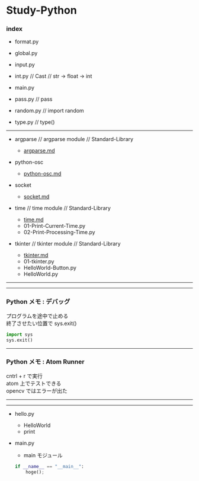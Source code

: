 # Study-Python  



### index  

- format.py  

- global.py  

- input.py  

- int.py // Cast // str -> float -> int  

- main.py  

- pass.py // pass  

- random.py // import random

- type.py // type()

---  

- argparse // argparse module // Standard-Library  
  - [argparse.md](https://github.com/naysok/Study-Python/blob/master/argparse/argparse.md)  

- python-osc  
  - [python-osc.md](https://github.com/naysok/Study-Python/blob/master/python-osc/python-osc.md)  

- socket  
  - [socket.md](https://github.com/naysok/Study-Python/blob/master/socket/socket.md)  


- time // time module // Standard-Library  
  - [time.md](https://github.com/naysok/Study-Python/blob/master/time/time.md)  
  - 01-Print-Current-Time.py  
  - 02-Print-Processing-Time.py  

- tkinter // tkinter module // Standard-Library  
  - [tkinter.md](https://github.com/naysok/Study-Python/blob/master/tkinter/tkinter.md)  
  - 01-tkinter.py  
  - HelloWorld-Button.py  
  - HelloWorld.py  




---  

---  


### Python メモ : デバッグ  

プログラムを途中で止める  
終了させたい位置で sys.exit()  

```py
import sys
sys.exit()
```

---  

### Python メモ : Atom Runner  

cntrl + r で実行  
atom 上でテストできる  
opencv ではエラーが出た  


---  

---  

- hello.py  
  - HelloWorld  
  - print  

- main.py  
  - main モジュール  
  ```python
  if __name__ == "__main__":
      hoge();
  ```  